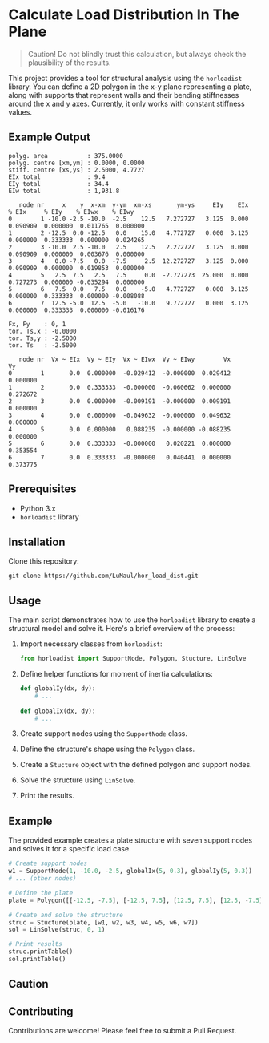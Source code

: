 # Calculate Load Distribution In The Plane

> Caution! Do not blindly trust this calculation, but always check the plausibility of the results.

This project provides a tool for structural analysis using the `horloadist` library. You can define a 2D polygon in the x-y plane representing a plate, along with supports that represent walls and their bending stiffnesses around the x and y axes. Currently, it only works with constant stiffness values.

## Example Output

```
polyg. area           : 375.0000
polyg. centre [xm,ym] : 0.0000, 0.0000
stiff. centre [xs,ys] : 2.5000, 4.7727
EIx total             : 9.4
EIy total             : 34.4
EIw total             : 1,931.8

   node nr     x    y  x-xm  y-ym  xm-xs       ym-ys     EIy    EIx     % EIx     % EIy    % EIwx    % EIwy
0        1 -10.0 -2.5 -10.0  -2.5    12.5   7.272727   3.125  0.000  0.090909  0.000000  0.011765  0.000000
1        2 -12.5  0.0 -12.5   0.0    15.0   4.772727   0.000  3.125  0.000000  0.333333  0.000000  0.024265
2        3 -10.0  2.5 -10.0   2.5    12.5   2.272727   3.125  0.000  0.090909  0.000000  0.003676  0.000000
3        4   0.0 -7.5   0.0  -7.5     2.5  12.272727   3.125  0.000  0.090909  0.000000  0.019853  0.000000
4        5   2.5  7.5   2.5   7.5     0.0  -2.727273  25.000  0.000  0.727273  0.000000 -0.035294  0.000000
5        6   7.5  0.0   7.5   0.0    -5.0   4.772727   0.000  3.125  0.000000  0.333333  0.000000 -0.008088
6        7  12.5 -5.0  12.5  -5.0   -10.0   9.772727   0.000  3.125  0.000000  0.333333  0.000000 -0.016176

Fx, Fy    : 0, 1
tor. Ts,x : -0.0000
tor. Ts,y : -2.5000
tor. Ts   : -2.5000

   node nr  Vx ~ EIx  Vy ~ EIy  Vx ~ EIwx  Vy ~ EIwy        Vx        Vy
0        1       0.0  0.000000  -0.029412  -0.000000  0.029412  0.000000
1        2       0.0  0.333333  -0.000000  -0.060662  0.000000  0.272672
2        3       0.0  0.000000  -0.009191  -0.000000  0.009191  0.000000
3        4       0.0  0.000000  -0.049632  -0.000000  0.049632  0.000000
4        5       0.0  0.000000   0.088235  -0.000000 -0.088235  0.000000
5        6       0.0  0.333333  -0.000000   0.020221  0.000000  0.353554
6        7       0.0  0.333333  -0.000000   0.040441  0.000000  0.373775
```


## Prerequisites

- Python 3.x
- `horloadist` library

## Installation

Clone this repository:
```
git clone https://github.com/LuMaul/hor_load_dist.git
```


## Usage

The main script demonstrates how to use the `horloadist` library to create a structural model and solve it. Here's a brief overview of the process:

1. Import necessary classes from `horloadist`:
   ```python
   from horloadist import SupportNode, Polygon, Stucture, LinSolve
   ```

2. Define helper functions for moment of inertia calculations:
   ```python
   def globalIy(dx, dy):
       # ...
    
   def globalIx(dx, dy):
       # ...
   ```

3. Create support nodes using the `SupportNode` class.
4. Define the structure's shape using the `Polygon` class.
5. Create a `Stucture` object with the defined polygon and support nodes.
6. Solve the structure using `LinSolve`.
7. Print the results.

## Example

The provided example creates a plate structure with seven support nodes and solves it for a specific load case.

```python
# Create support nodes
w1 = SupportNode(1, -10.0, -2.5, globalIx(5, 0.3), globalIy(5, 0.3))
# ... (other nodes)

# Define the plate
plate = Polygon([[-12.5, -7.5], [-12.5, 7.5], [12.5, 7.5], [12.5, -7.5]])

# Create and solve the structure
struc = Stucture(plate, [w1, w2, w3, w4, w5, w6, w7])
sol = LinSolve(struc, 0, 1)

# Print results
struc.printTable()
sol.printTable()
```

## Caution




## Contributing

Contributions are welcome! Please feel free to submit a Pull Request.
